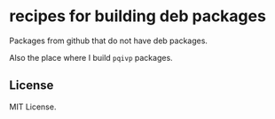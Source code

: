 # recipes for building deb packages

Packages from github that do not have deb packages.

Also the place where I build `pqivp` packages.

## License

MIT License.
